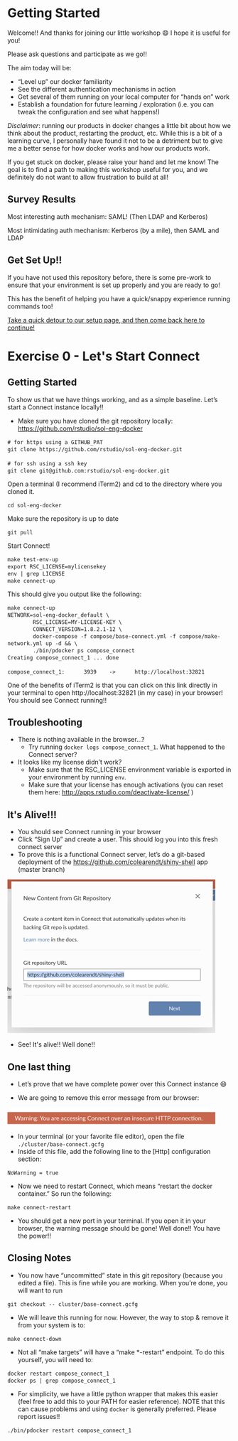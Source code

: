 # Getting Started

Welcome!! And thanks for joining our little workshop :smile: I hope it is
useful for you!

Please ask questions and participate as we go!!

The aim today will be:
- “Level up” our docker familiarity
- See the different authentication mechanisms in action
- Get several of them running on your local computer for “hands on” work
- Establish a foundation for future learning / exploration (i.e. you can tweak
  the configuration and see what happens!)

_Disclaimer_: running our products in docker changes a little bit about how we
think about the product, restarting the product, etc. While this is a bit of a
learning curve, I personally have found it not to be a detriment but to give me
a better sense for how docker works and how our products work.

If you get stuck on docker, please raise your hand and let me know! The goal is
to find a path to making this workshop useful for you, and we definitely do not
want to allow frustration to build at all!

## Survey Results

Most interesting auth mechanism: SAML! (Then LDAP and Kerberos)

Most intimidating auth mechanism: Kerberos (by a mile), then SAML and LDAP

## Get Set Up!!

If you have not used this repository before, there is some pre-work to
ensure that your environment is set up properly and you are ready to go!

This has the benefit of helping you have a quick/snappy experience running
commands too!

[Take a quick detour to our setup page, and then come back here to
continue!](../../README#getting-started)

# Exercise 0 - Let's Start Connect

## Getting Started

To show us that we have things working, and as a simple baseline. Let’s start a
Connect instance locally!!

- Make sure you have cloned the git repository locally:
  https://github.com/rstudio/sol-eng-docker

```
# for https using a GITHUB_PAT
git clone https://github.com/rstudio/sol-eng-docker.git

# for ssh using a ssh key
git clone git@github.com:rstudio/sol-eng-docker.git
```

Open a terminal (I recommend iTerm2) and cd to the directory where you cloned
it. 

```
cd sol-eng-docker
```

Make sure the repository is up to date

```
git pull
```

Start Connect!

```
make test-env-up
export RSC_LICENSE=mylicensekey
env | grep LICENSE
make connect-up
```

This should give you output like the following:
```
make connect-up
NETWORK=sol-eng-docker_default \
        RSC_LICENSE=MY-LICENSE-KEY \
        CONNECT_VERSION=1.8.2.1-12 \
        docker-compose -f compose/base-connect.yml -f compose/make-network.yml up -d && \
        ./bin/pdocker ps compose_connect
Creating compose_connect_1 ... done

compose_connect_1:      3939    ->      http://localhost:32821
```

One of the benefits of iTerm2 is that you can click on this link directly in
your terminal to open http://localhost:32821 (in my case) in your browser! You
should see Connect running!!

## Troubleshooting
- There is nothing available in the browser…?
    - Try running `docker logs compose_connect_1`. What happened to the Connect
      server?
- It looks like my license didn’t work?
    - Make sure that the RSC_LICENSE environment variable is exported in your
      environment by running `env`.
    - Make sure that your license has enough activations (you can reset them
      here: http://apps.rstudio.com/deactivate-license/ )

## It's Alive!!!

- You should see Connect running in your browser
- Click “Sign Up” and create a user. This should log you into this fresh
  connect server
- To prove this is a functional Connect server, let’s do a git-based deployment
  of the https://github.com/colearendt/shiny-shell app (master branch)

<img src='img/get_started_git_deploy.png' />

- See! It's alive!! Well done!!

## One last thing

- Let’s prove that we have complete power over this Connect instance :smile:

- We are going to remove this error message from our browser:

<img src='img/get_started_http_warning.png' />

- In your terminal (or your favorite file editor), open the file
  `./cluster/base-connect.gcfg`
- Inside of this file, add the following line to the [Http] configuration
  section:

```
NoWarning = true
```

- Now we need to restart Connect, which means “restart the docker container.”
  So run the following:

```
make connect-restart
```
- You should get a new port in your terminal. If you open it in your browser,
  the warning message should be gone! Well done!! You have the power!!

## Closing Notes

- You now have “uncommitted” state in this git repository (because you edited a
  file). This is fine while you are working. When you’re done, you will want to
  run

```
git checkout -- cluster/base-connect.gcfg
```

- We will leave this running for now. However, the way to stop & remove it from
  your system is to:

```
make connect-down
```

- Not all “make targets” will have a “make \*-restart” endpoint. To do this
  yourself, you will need to:

```
docker restart compose_connect_1
docker ps | grep compose_connect_1
```

- For simplicity, we have a little python wrapper that makes this easier (feel
  free to add this to your PATH for easier reference). NOTE that this can cause
  problems and using `docker` is generally preferred. Please report issues!!

```
./bin/pdocker restart compose_connect_1
```

